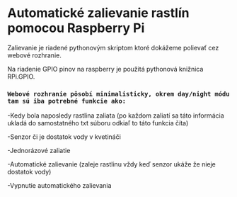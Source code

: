 # Automatické zalievanie rastlín pomocou Raspberry Pi
Zalievanie je riadené pythonovým skriptom ktoré dokážeme polievať cez webové rozhranie.

Na riadenie GPIO pinov na raspberry je použitá pythonová knižnica RPi.GPIO.

### `Webové rozhranie pôsobí minimalisticky, okrem day/night módu tam sú iba potrebné funkcie ako:`

-Kedy bola naposledy rastlina zaliata (po každom zaliatí sa táto informácia ukladá do samostatného txt súboru odkiaľ to táto funkcia číta)

-Senzor či je dostatok vody v kvetináči

-Jednorázové zaliatie

-Automatické zalievanie (zaleje rastlinu vždy keď senzor ukáže že nieje dostatok vody)

-Vypnutie automatického zalievania
